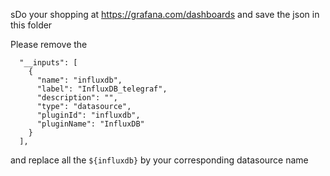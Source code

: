 sDo your shopping at https://grafana.com/dashboards and save the json in this folder

Please remove the 

```
  "__inputs": [
    {
      "name": "influxdb",
      "label": "InfluxDB_telegraf",
      "description": "",
      "type": "datasource",
      "pluginId": "influxdb",
      "pluginName": "InfluxDB"
    }
  ],
```

and replace all the `${influxdb}` by your corresponding datasource name